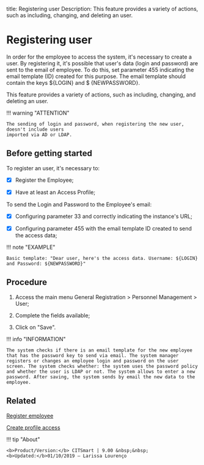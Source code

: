 title: Registering user
Description: This feature provides a variety of actions, such as including, changing, and deleting an user. 
# Registering user

In order for the employee to access the system, it's necessary to create a user. By registering it, it's possible that user's data (login and password) are sent to the email of employee. To do this, set parameter 455 indicating the email template (ID) created for this purpose. The email template should contain the keys ${LOGIN} and $ {NEWPASSWORD}.

This feature provides a variety of actions, such as including, changing, and deleting an user.

!!! warning "ATTENTION"

    The sending of login and password, when registering the new user, doesn't include users 
    imported via AD or LDAP.

## Before getting started

To register an user, it's necessary to:

- [X] Register the Employee;

- [X] Have at least an Access Profile;

To send the Login and Password to the Employee's email:

- [X] Configuring parameter 33 and correctly indicating the instance's URL;

- [X] Configuring parameter 455 with the email template ID created to send the access data;

!!! note "EXAMPLE"

    Basic template: "Dear user, here's the access data. Username: ${LOGIN} and Password: ${NEWPASSWORD}"

## Procedure

1.  Access the main menu General Registration \> Personnel Management \> User;

2.  Complete the fields available;

3.  Click on "Save".

!!! info "INFORMATION"

    The system checks if there is an email template for the new employee that has the password key to send via email. The system manager registers or changes an employee login and password on the user screen. The system checks whether: the system uses the password policy and whether the user is LDAP or not. The system allows to enter a new password. After saving, the system sends by email the new data to the employee.


Related
-----------

[Register employee](/en-us/citsmart-platform-9/initial-settings/access-settings/user/register-employee.html)

[Create profile access](/en-us/citsmart-platform-9/initial-settings/access-settings/profile/create-profile-access.html)

!!! tip "About"

    <b>Product/Version:</b> CITSmart | 9.00 &nbsp;&nbsp;
    <b>Updated:</b>01/10/2019 – Larissa Lourenço

